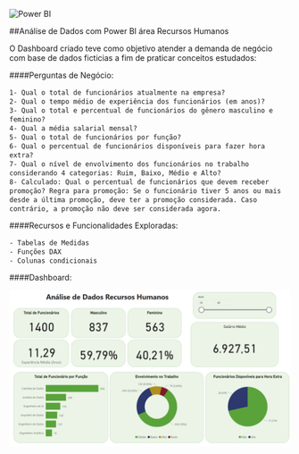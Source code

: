 ![Power BI](https://img.shields.io/badge/Power-BI-d6c936?style=for-the-badge&logo=power-bi&logoColor=white)

##Análise de Dados com Power BI área Recursos Humanos

O Dashboard criado teve como objetivo atender a demanda de negócio com base de dados ficticias a fim de praticar conceitos estudados:

####Perguntas de Negócio:

    1- Qual o total de funcionários atualmente na empresa?
    2- Qual o tempo médio de experiência dos funcionários (em anos)?
    3- Qual o total e percentual de funcionários do gênero masculino e feminino?
    4- Qual a média salarial mensal?
    5- Qual o total de funcionários por função?
    6- Qual o percentual de funcionários disponíveis para fazer hora extra?
    7- Qual o nível de envolvimento dos funcionários no trabalho considerando 4 categorias: Ruim, Baixo, Médio e Alto?
    8- Calculado: Qual o percentual de funcionários que devem receber promoção? Regra para promoção: Se o funcionário tiver 5 anos ou mais desde a última promoção, deve ter a promoção considerada. Caso contrário, a promoção não deve ser considerada agora.


####Recursos e Funcionalidades Exploradas:

    - Tabelas de Medidas
    - Funções DAX
    - Colunas condicionais

####Dashboard:


![Tela 1 ](Images\dashboard_rh_pbi.png)
